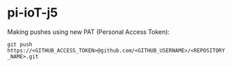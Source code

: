 # pi-ioT-j5

Making pushes using new PAT (Personal Access Token):

```git push https://<GITHUB_ACCESS_TOKEN>@github.com/<GITHUB_USERNAME>/<REPOSITORY_NAME>.git```
